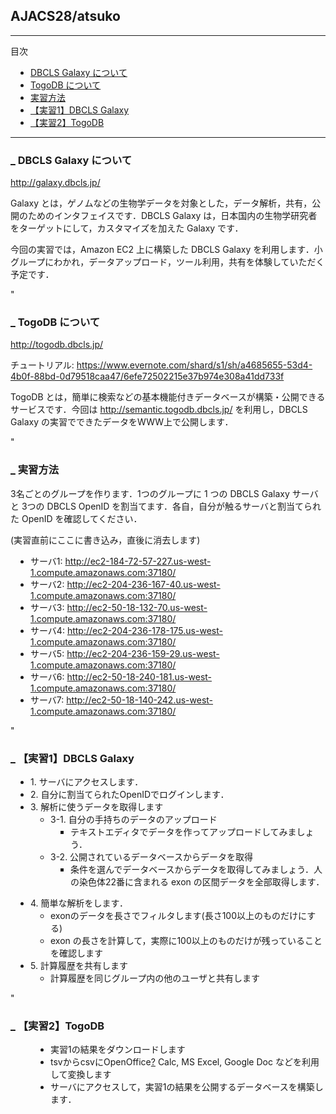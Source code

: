 
<h2>AJACS28/atsuko</h2>

<div class="body">
	<div class="section">
<hr class="full_hr" />
<p>目次</p>
<div class="contents">
<a id="contents_1"></a>
<ul class="list1" style="padding-left:16px;margin-left:16px"><li><a href="#s9ce7df0">  DBCLS Galaxy について </a></li>
<li><a href="#n676bfcb">  TogoDB について </a></li>
<li><a href="#za2d3e8d">  実習方法 </a></li>
<li><a href="#k5432b73"> 【実習1】DBCLS Galaxy </a></li>
<li><a href="#g58d8116"> 【実習2】TogoDB </a></li></ul>
</div>

<hr class="full_hr" />
<h3 id="content_1_0"><a id="s9ce7df0" href="" title="s9ce7df0"><span class="sanchor">_</span></a> DBCLS Galaxy について  </h3>
<p><a href="http://galaxy.dbcls.jp/" rel="nofollow">http://galaxy.dbcls.jp/</a></p>
<p>Galaxy とは，ゲノムなどの生物学データを対象とした，データ解析，共有，公開のためのインタフェイスです．DBCLS Galaxy は，日本国内の生物学研究者をターゲットにして，カスタマイズを加えた Galaxy です．</p>
<p>今回の実習では，Amazon EC2 上に構築した DBCLS Galaxy を利用します．小グループにわかれ，データアップロード，ツール利用，共有を体験していただく予定です．</p>

"<h3 id="content_1_1"><a id="n676bfcb" href="" title="n676bfcb"><span class="sanchor">_</span></a> TogoDB について  </h3>
<p><a href="http://togodb.dbcls.jp/" rel="nofollow">http://togodb.dbcls.jp/</a></p>
<p>チュートリアル:
<a href="https://www.evernote.com/shard/s1/sh/a4685655-53d4-4b0f-88bd-0d79518caa47/6efe72502215e37b974e308a41dd733f" rel="nofollow">https://www.evernote.com/shard/s1/sh/a4685655-53d4-4b0f-88bd-0d79518caa47/6efe72502215e37b974e308a41dd733f</a></p>
<p>TogoDB とは，簡単に検索などの基本機能付きデータベースが構築・公開できるサービスです．今回は
<a href="http://semantic.togodb.dbcls.jp/" rel="nofollow">http://semantic.togodb.dbcls.jp/</a>
を利用し，DBCLS Galaxy の実習でできたデータをWWW上で公開します．</p>

"<h3 id="content_1_2"><a id="za2d3e8d" href="" title="za2d3e8d"><span class="sanchor">_</span></a> 実習方法  </h3>
<p>3名ごとのグループを作ります．1つのグループに 1 つの DBCLS Galaxy サーバと 3つの DBCLS OpenID を割当てます．各自，自分が触るサーバと割当てられた OpenID を確認してください．</p>
<p>(実習直前にここに書き込み，直後に消去します)</p>
<ul class="list1" style="padding-left:16px;margin-left:16px"><li>サーバ1: <a href="http://ec2-184-72-57-227.us-west-1.compute.amazonaws.com:37180/" rel="nofollow">http://ec2-184-72-57-227.us-west-1.compute.amazonaws.com:37180/</a></li>
<li>サーバ2: <a href="http://ec2-204-236-167-40.us-west-1.compute.amazonaws.com:37180/" rel="nofollow">http://ec2-204-236-167-40.us-west-1.compute.amazonaws.com:37180/</a></li>
<li>サーバ3: <a href="http://ec2-50-18-132-70.us-west-1.compute.amazonaws.com:37180/" rel="nofollow">http://ec2-50-18-132-70.us-west-1.compute.amazonaws.com:37180/</a></li>
<li>サーバ4: <a href="http://ec2-204-236-178-175.us-west-1.compute.amazonaws.com:37180/" rel="nofollow">http://ec2-204-236-178-175.us-west-1.compute.amazonaws.com:37180/</a></li>
<li>サーバ5: <a href="http://ec2-204-236-159-29.us-west-1.compute.amazonaws.com:37180/" rel="nofollow">http://ec2-204-236-159-29.us-west-1.compute.amazonaws.com:37180/</a></li>
<li>サーバ6: <a href="http://ec2-50-18-240-181.us-west-1.compute.amazonaws.com:37180/" rel="nofollow">http://ec2-50-18-240-181.us-west-1.compute.amazonaws.com:37180/</a></li>
<li>サーバ7: <a href="http://ec2-50-18-140-242.us-west-1.compute.amazonaws.com:37180/" rel="nofollow">http://ec2-50-18-140-242.us-west-1.compute.amazonaws.com:37180/</a></li></ul>

"<h3 id="content_1_3"><a id="k5432b73" href="" title="k5432b73"><span class="sanchor">_</span></a> 【実習1】DBCLS Galaxy  </h3>
<ul class="list1" style="padding-left:16px;margin-left:16px"><li>1. サーバにアクセスします．</li>
<li>2. 自分に割当てられたOpenIDでログインします．</li>
<li>3. 解析に使うデータを取得します
<ul class="list2" style="padding-left:16px;margin-left:16px"><li>3-1. 自分の手持ちのデータのアップロード
<ul class="list3" style="padding-left:16px;margin-left:16px"><li>テキストエディタでデータを作ってアップロードしてみましょう．</li></ul></li>
<li>3-2. 公開されているデータベースからデータを取得
<ul class="list3" style="padding-left:16px;margin-left:16px"><li>条件を選んでデータベースからデータを取得してみましょう．人の染色体22番に含まれる exon の区間データを全部取得します．</li></ul></li></ul></li></ul>
<ul class="list1" style="padding-left:16px;margin-left:16px"><li>4. 簡単な解析をします．
<ul class="list2" style="padding-left:16px;margin-left:16px"><li>exonのデータを長さでフィルタします(長さ100以上のものだけにする)</li>
<li>exon の長さを計算して，実際に100以上のものだけが残っていることを確認します</li></ul></li>
<li>5. 計算履歴を共有します
<ul class="list2" style="padding-left:16px;margin-left:16px"><li>計算履歴を同じグループ内の他のユーザと共有します</li></ul></li></ul>

"<h3 id="content_1_4"><a id="g58d8116" href="" title="g58d8116"><span class="sanchor">_</span></a> 【実習2】TogoDB  </h3>
<ul class="list2" style="padding-left:32px;margin-left:32px"><li>実習1の結果をダウンロードします</li>
<li>tsvからcsvに<span class="noexists">OpenOffice<a href="http://MotDB.DBCLS.jp/?cmd=edit&amp;page=OpenOffice&amp;refer=AJACS28%2Fatsuko">?</a></span> Calc, MS Excel, Google Doc などを利用して変換します</li>
<li>サーバにアクセスして，実習1の結果を公開するデータベースを構築します．</li></ul>
